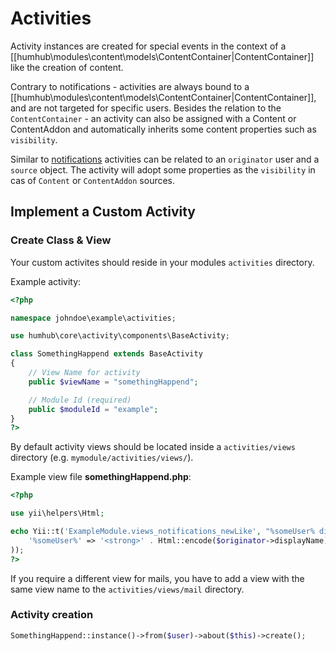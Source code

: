 Activities
==========

Activity instances are created for special events in the context of a [[humhub\modules\content\models\ContentContainer|ContentContainer]] like the creation of content.

Contrary to notifications - activities are always bound to a [[humhub\modules\content\models\ContentContainer|ContentContainer]], and are not targeted for specific users.
Besides the relation to the `ContentContainer` - an activity can also be assigned with a Content or ContentAddon and automatically inherits some content properties such as `visibility`.

Similar to [notifications](notifications.md) activities can be related to an `originator` user and a `source` object. 
The activity will adopt some properties as the `visibility` in cas of `Content` or `ContentAddon` sources.

## Implement a Custom Activity

### Create Class & View

Your custom activites should reside in your modules `activities` directory.

Example activity:

```php
<?php

namespace johndoe\example\activities;

use humhub\core\activity\components\BaseActivity;

class SomethingHappend extends BaseActivity
{
    // View Name for activity
    public $viewName = "somethingHappend";

    // Module Id (required)
    public $moduleId = "example";
}
?>
```

By default activity views should be located inside a `activities/views` directory (e.g. `mymodule/activities/views/`).

Example view file **somethingHappend.php**:

```php
<?php

use yii\helpers\Html;

echo Yii::t('ExampleModule.views_notifications_newLike', "%someUser% did something cool.", array(
    '%someUser%' => '<strong>' . Html::encode($originator->displayName) . '</strong>'
));
?>
```

If you require a different view for mails, you have to  add a view with the same view name to the `activities/views/mail` directory.  

### Activity creation

```php
SomethingHappend::instance()->from($user)->about($this)->create();
```